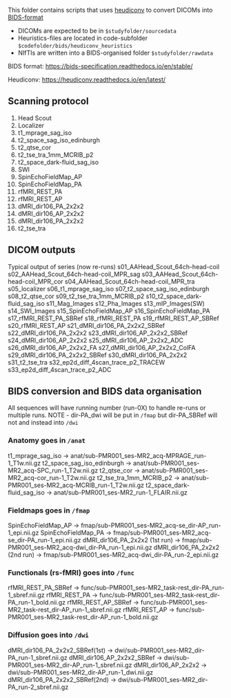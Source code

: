 This folder contains scripts that uses [heudiconv](https://heudiconv.readthedocs.io/en/latest/) to convert DICOMs into [BIDS-format](https://bids-specification.readthedocs.io/en/stable/)

- DICOMs are expected to be in `$studyfolder/sourcedata`
- Heuristics-files are located in code-subfolder `$codefolder/bids/heudiconv_heuristics`
- NIfTIs are written into a BIDS-organised folder `$studyfolder/rawdata`

BIDS format: https://bids-specification.readthedocs.io/en/stable/

Heudiconv: https://heudiconv.readthedocs.io/en/latest/

## Scanning protocol 
1. Head Scout
2. Localizer
3. t1_mprage_sag_iso
4. t2_space_sag_iso_edinburgh
5. t2_qtse_cor
6. t2_tse_tra_1mm_MCRIB_p2
7. t2_space_dark-fluid_sag_iso
8. SWI
9. SpinEchoFieldMap_AP
10. SpinEchoFieldMap_PA
11. rfMRI_REST_PA
12. rfMRI_REST_AP
13. dMRI_dir106_PA_2x2x2
14. dMRI_dir106_AP_2x2x2
15. dMRI_dir106_PA_2x2x2
16. t2_tse_tra

## DICOM outputs
Typical output of series (now re-runs)
s01_AAHead_Scout_64ch-head-coil
s02_AAHead_Scout_64ch-head-coil_MPR_sag
s03_AAHead_Scout_64ch-head-coil_MPR_cor
s04_AAHead_Scout_64ch-head-coil_MPR_tra
s05_localizer
s06_t1_mprage_sag_iso
s07_t2_space_sag_iso_edinburgh
s08_t2_qtse_cor
s09_t2_tse_tra_1mm_MCRIB_p2
s10_t2_space_dark-fluid_sag_iso
s11_Mag_Images
s12_Pha_Images
s13_mIP_Images(SW)
s14_SWI_Images
s15_SpinEchoFieldMap_AP
s16_SpinEchoFieldMap_PA
s17_rfMRI_REST_PA_SBRef
s18_rfMRI_REST_PA
s19_rfMRI_REST_AP_SBRef
s20_rfMRI_REST_AP
s21_dMRI_dir106_PA_2x2x2_SBRef
s22_dMRI_dir106_PA_2x2x2
s23_dMRI_dir106_AP_2x2x2_SBRef
s24_dMRI_dir106_AP_2x2x2
s25_dMRI_dir106_AP_2x2x2_ADC
s26_dMRI_dir106_AP_2x2x2_FA
s27_dMRI_dir106_AP_2x2x2_ColFA
s29_dMRI_dir106_PA_2x2x2_SBRef
s30_dMRI_dir106_PA_2x2x2
s31_t2_tse_tra
s32_ep2d_diff_4scan_trace_p2_TRACEW
s33_ep2d_diff_4scan_trace_p2_ADC

## BIDS conversion and BIDS data organisation
All sequences will have running number (run-0X) to handle re-runs or multiple runs.
NOTE - dir-PA_dwi will be put in `/fmap` but dir-PA_SBRef will not and instead into `/dwi`

### Anatomy goes in `/anat`
t1_mprage_sag_iso		->	anat/sub-PMR001_ses-MR2_acq-MPRAGE_run-1_T1w.nii.gz
t2_space_sag_iso_edinburgh	->	anat/sub-PMR001_ses-MR2_acq-SPC_run-1_T2w.nii.gz
t2_qtse_cor			->	anat/sub-PMR001_ses-MR2_acq-cor_run-1_T2w.nii.gz
t2_tse_tra_1mm_MCRIB_p2		->	anat/sub-PMR001_ses-MR2_acq-MCRIB_run-1_T2w.nii.gz
t2_space_dark-fluid_sag_iso	->	anat/sub-PMR001_ses-MR2_run-1_FLAIR.nii.gz

### Fieldmaps goes in `/fmap`
SpinEchoFieldMap_AP		->	fmap/sub-PMR001_ses-MR2_acq-se_dir-AP_run-1_epi.nii.gz
SpinEchoFieldMap_PA		->	fmap/sub-PMR001_ses-MR2_acq-se_dir-PA_run-1_epi.nii.gz
dMRI_dir106_PA_2x2x2 (1st run)	->	fmap/sub-PMR001_ses-MR2_acq-dwi_dir-PA_run-1_epi.nii.gz
dMRI_dir106_PA_2x2x2 (2nd run)	->	fmap/sub-PMR001_ses-MR2_acq-dwi_dir-PA_run-2_epi.nii.gz

### Functionals (rs-fMRI) goes into `/func`
rfMRI_REST_PA_SBRef		->	func/sub-PMR001_ses-MR2_task-rest_dir-PA_run-1_sbref.nii.gz
rfMRI_REST_PA			->	func/sub-PMR001_ses-MR2_task-rest_dir-PA_run-1_bold.nii.gz
rfMRI_REST_AP_SBRef		->	func/sub-PMR001_ses-MR2_task-rest_dir-AP_run-1_sbref.nii.gz
rfMRI_REST_AP			->	func/sub-PMR001_ses-MR2_task-rest_dir-AP_run-1_bold.nii.gz

### Diffusion goes into `/dwi`
dMRI_dir106_PA_2x2x2_SBRef(1st)	->	dwi/sub-PMR001_ses-MR2_dir-PA_run-1_sbref.nii.gz
dMRI_dir106_AP_2x2x2_SBRef	->	dwi/sub-PMR001_ses-MR2_dir-AP_run-1_sbref.nii.gz
dMRI_dir106_AP_2x2x2		->	dwi/sub-PMR001_ses-MR2_dir-AP_run-1_dwi.nii.gz
dMRI_dir106_PA_2x2x2_SBRef(2nd)	->	dwi/sub-PMR001_ses-MR2_dir-PA_run-2_sbref.nii.gz

